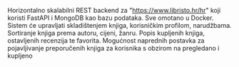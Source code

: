 Horizontalno skalabilni REST backend za "https://www.libristo.hr/hr" koji koristi FastAPI i MongoDB kao bazu podataka. Sve omotano u Docker. Sistem će upravljati skladištenjem knjiga, korisničkim profilom, narudžbama. Sortiranje knjiga prema autoru, cijeni, žanru. Popis kupljenih knjiga, ostavljenih recenzija te favorita.
Mogućnost naprednih postavka za pojavljivanje preporučenih knjiga za korisnika s obzirom na pregledano i kupljeno
